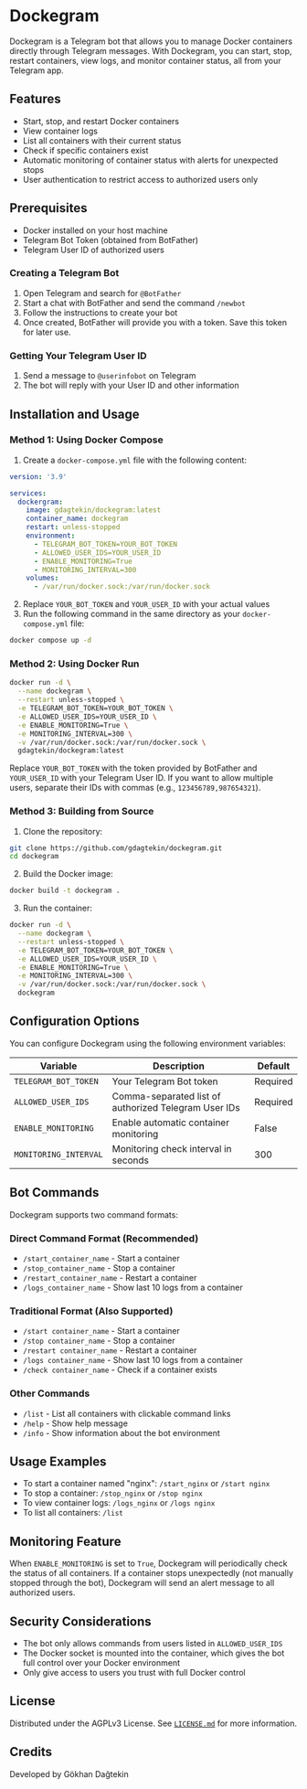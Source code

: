 # Dockegram

Dockegram is a Telegram bot that allows you to manage Docker containers directly through Telegram messages. With Dockegram, you can start, stop, restart containers, view logs, and monitor container status, all from your Telegram app.

## Features

- Start, stop, and restart Docker containers
- View container logs
- List all containers with their current status
- Check if specific containers exist
- Automatic monitoring of container status with alerts for unexpected stops
- User authentication to restrict access to authorized users only

## Prerequisites

- Docker installed on your host machine
- Telegram Bot Token (obtained from BotFather)
- Telegram User ID of authorized users

### Creating a Telegram Bot

1. Open Telegram and search for `@BotFather`
2. Start a chat with BotFather and send the command `/newbot`
3. Follow the instructions to create your bot
4. Once created, BotFather will provide you with a token. Save this token for later use.

### Getting Your Telegram User ID


1. Send a message to `@userinfobot` on Telegram
2. The bot will reply with your User ID and other information

## Installation and Usage

### Method 1: Using Docker Compose

1. Create a `docker-compose.yml` file with the following content:

```yaml
version: '3.9'

services:
  dockergram:
    image: gdagtekin/dockegram:latest
    container_name: dockegram
    restart: unless-stopped
    environment:
      - TELEGRAM_BOT_TOKEN=YOUR_BOT_TOKEN
      - ALLOWED_USER_IDS=YOUR_USER_ID
      - ENABLE_MONITORING=True
      - MONITORING_INTERVAL=300
    volumes:
      - /var/run/docker.sock:/var/run/docker.sock
```

2. Replace `YOUR_BOT_TOKEN` and `YOUR_USER_ID` with your actual values
3. Run the following command in the same directory as your `docker-compose.yml` file:

```bash
docker compose up -d
```

### Method 2: Using Docker Run

```bash
docker run -d \
  --name dockegram \
  --restart unless-stopped \
  -e TELEGRAM_BOT_TOKEN=YOUR_BOT_TOKEN \
  -e ALLOWED_USER_IDS=YOUR_USER_ID \
  -e ENABLE_MONITORING=True \
  -e MONITORING_INTERVAL=300 \
  -v /var/run/docker.sock:/var/run/docker.sock \
  gdagtekin/dockegram:latest
```

Replace `YOUR_BOT_TOKEN` with the token provided by BotFather and `YOUR_USER_ID` with your Telegram User ID. If you want to allow multiple users, separate their IDs with commas (e.g., `123456789,987654321`).

### Method 3: Building from Source

1. Clone the repository:

```bash
git clone https://github.com/gdagtekin/dockegram.git
cd dockegram
```

2. Build the Docker image:

```bash
docker build -t dockegram .
```

3. Run the container:

```bash
docker run -d \
  --name dockegram \
  --restart unless-stopped \
  -e TELEGRAM_BOT_TOKEN=YOUR_BOT_TOKEN \
  -e ALLOWED_USER_IDS=YOUR_USER_ID \
  -e ENABLE_MONITORING=True \
  -e MONITORING_INTERVAL=300 \
  -v /var/run/docker.sock:/var/run/docker.sock \
  dockegram
```

## Configuration Options

You can configure Dockegram using the following environment variables:

| Variable | Description | Default |
|----------|-------------|---------|
| `TELEGRAM_BOT_TOKEN` | Your Telegram Bot token | Required |
| `ALLOWED_USER_IDS` | Comma-separated list of authorized Telegram User IDs | Required |
| `ENABLE_MONITORING` | Enable automatic container monitoring | False |
| `MONITORING_INTERVAL` | Monitoring check interval in seconds | 300 |

## Bot Commands

Dockegram supports two command formats:

### Direct Command Format (Recommended)

- `/start_container_name` - Start a container
- `/stop_container_name` - Stop a container
- `/restart_container_name` - Restart a container
- `/logs_container_name` - Show last 10 logs from a container

### Traditional Format (Also Supported)

- `/start container_name` - Start a container
- `/stop container_name` - Stop a container
- `/restart container_name` - Restart a container
- `/logs container_name` - Show last 10 logs from a container
- `/check container_name` - Check if a container exists

### Other Commands

- `/list` - List all containers with clickable command links
- `/help` - Show help message
- `/info` - Show information about the bot environment

## Usage Examples

- To start a container named "nginx": `/start_nginx` or `/start nginx`
- To stop a container: `/stop_nginx` or `/stop nginx`
- To view container logs: `/logs_nginx` or `/logs nginx`
- To list all containers: `/list`

## Monitoring Feature

When `ENABLE_MONITORING` is set to `True`, Dockegram will periodically check the status of all containers. If a container stops unexpectedly (not manually stopped through the bot), Dockegram will send an alert message to all authorized users.

## Security Considerations

- The bot only allows commands from users listed in `ALLOWED_USER_IDS`
- The Docker socket is mounted into the container, which gives the bot full control over your Docker environment
- Only give access to users you trust with full Docker control

## License

Distributed under the AGPLv3 License. See [`LICENSE.md`](https://github.com/gdagtekin/dockegram/blob/main/LICENSE) for more information.

## Credits

Developed by Gökhan Dağtekin
